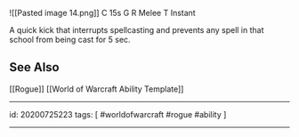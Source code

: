 ![[Pasted image 14.png]]
C 15s
G 
R Melee
T Instant

A quick kick that interrupts spellcasting and prevents any spell in that school from being cast for 5 sec.

## See Also
[[Rogue]]
[[World of Warcraft Ability Template]]

---

id: 20200725223
tags: [ #worldofwarcraft #rogue #ability ]

---